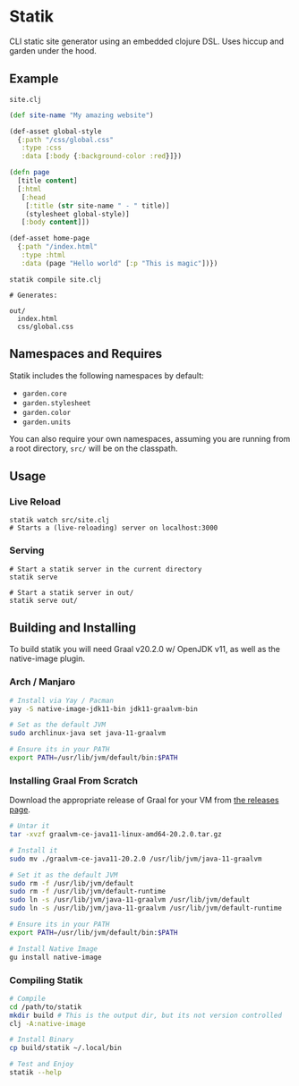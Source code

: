 # Statik

CLI static site generator using an embedded clojure DSL. Uses hiccup and garden
under the hood.


## Example

`site.clj`
```clj
(def site-name "My amazing website")

(def-asset global-style
  {:path "/css/global.css"
   :type :css
   :data [:body {:background-color :red}]})

(defn page
  [title content]
  [:html
   [:head
    [:title (str site-name " - " title)]
    (stylesheet global-style)]
   [:body content]])

(def-asset home-page
  {:path "/index.html"
   :type :html
   :data (page "Hello world" [:p "This is magic"])})
```

```
statik compile site.clj

# Generates:

out/
  index.html
  css/global.css
```

## Namespaces and Requires

Statik includes the following namespaces by default:

- `garden.core`
- `garden.stylesheet`
- `garden.color`
- `garden.units`

You can also require your own namespaces, assuming you are running from a root directory, `src/`
will be on the classpath.

## Usage

### Live Reload
```
statik watch src/site.clj
# Starts a (live-reloading) server on localhost:3000
```

### Serving
```
# Start a statik server in the current directory
statik serve

# Start a statik server in out/
statik serve out/
```

## Building and Installing

To build statik you will need Graal v20.2.0 w/ OpenJDK v11, as well as the native-image plugin.


### Arch / Manjaro

```sh
# Install via Yay / Pacman
yay -S native-image-jdk11-bin jdk11-graalvm-bin

# Set as the default JVM
sudo archlinux-java set java-11-graalvm

# Ensure its in your PATH
export PATH=/usr/lib/jvm/default/bin:$PATH
```

### Installing Graal From Scratch

Download the appropriate release of Graal for your VM from [the releases page](https://github.com/graalvm/graalvm-ce-builds/releases/tag/vm-20.2.0).

```sh
# Untar it
tar -xvzf graalvm-ce-java11-linux-amd64-20.2.0.tar.gz

# Install it
sudo mv ./graalvm-ce-java11-20.2.0 /usr/lib/jvm/java-11-graalvm

# Set it as the default JVM
sudo rm -f /usr/lib/jvm/default
sudo rm -f /usr/lib/jvm/default-runtime
sudo ln -s /usr/lib/jvm/java-11-graalvm /usr/lib/jvm/default
sudo ln -s /usr/lib/jvm/java-11-graalvm /usr/lib/jvm/default-runtime

# Ensure its in your PATH
export PATH=/usr/lib/jvm/default/bin:$PATH

# Install Native Image
gu install native-image
```

### Compiling Statik

```sh
# Compile
cd /path/to/statik
mkdir build # This is the output dir, but its not version controlled
clj -A:native-image

# Install Binary
cp build/statik ~/.local/bin

# Test and Enjoy
statik --help
```
